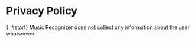 # Privacy Policy
{: #start}
Music Recognizer does not collect any information about the user whatsoever.
